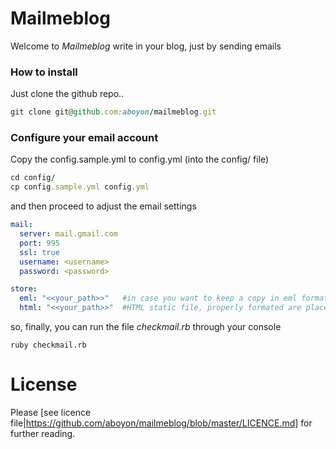 # Mailmeblog

Welcome to *Mailmeblog* write in your blog, just by sending emails

### How to install

Just clone the github repo..

```ruby
git clone git@github.com:aboyon/mailmeblog.git
```
### Configure your email account

Copy the config.sample.yml to config.yml (into the config/ file)

```ruby
cd config/
cp config.sample.yml config.yml
```
and then proceed to adjust the email settings

```yaml
mail:
  server: mail.gmail.com
  port: 995
  ssl: true
  username: <username>
  password: <password>

store:
  eml: "<<your_path>>"   #in case you want to keep a copy in eml format
  html: "<<your_path>>"  #HTML static file, properly formated are placed into this folder
```

so, finally, you can run the file *checkmail.rb* through your console
```
ruby checkmail.rb
```

# License

Please [see licence file|https://github.com/aboyon/mailmeblog/blob/master/LICENCE.md] for further reading.
